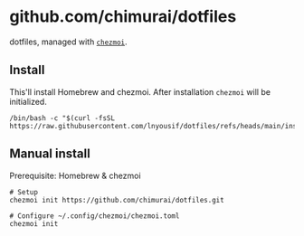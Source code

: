 # github.com/chimurai/dotfiles

dotfiles, managed with [`chezmoi`](https://github.com/twpayne/chezmoi).

## Install

This'll install Homebrew and chezmoi. After installation `chezmoi` will be initialized.

```shell
/bin/bash -c "$(curl -fsSL https://raw.githubusercontent.com/lnyousif/dotfiles/refs/heads/main/install.sh)"
```

## Manual install

Prerequisite: Homebrew & chezmoi

```shell
# Setup
chezmoi init https://github.com/chimurai/dotfiles.git

# Configure ~/.config/chezmoi/chezmoi.toml
chezmoi init
```